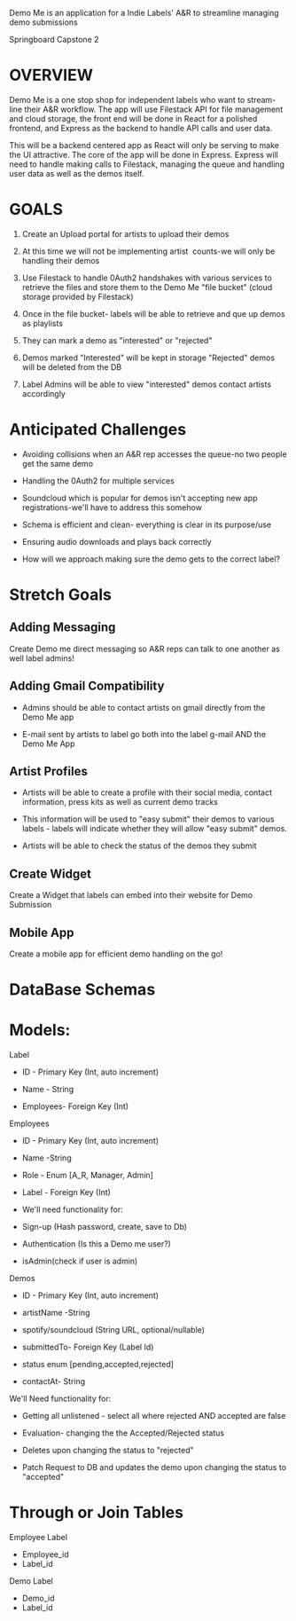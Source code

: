 Demo Me is an application for a Indie Labels' A&amp;R to streamline managing demo submissions

Springboard Capstone 2 

OVERVIEW
========

Demo Me is a one stop shop for independent labels who want to stream-line their A&R workflow. The app will use Filestack API for file management and cloud storage, the front end will be done in React for a polished frontend, and Express as the backend to handle API calls and user data. 

This will be a backend centered app as React will only be serving to make the UI attractive. The core of the app will be done in Express. Express will need to handle making calls to Filestack, managing the queue and handling user data as well as the demos itself. 

GOALS
=====

1.  Create an Upload portal for artists to upload their demos 

1.  At this time we will not be implementing artist  counts-we will only be handling their demos 

3.  Use Filestack to handle 0Auth2 handshakes with various services to retrieve the files and store them to the Demo Me "file bucket" (cloud storage provided by Filestack)

4.  Once in the file bucket- labels will be able to retrieve and que up demos as playlists

1.  They can mark a demo as "interested" or "rejected"

6.  Demos marked "Interested" will be kept in storage "Rejected" demos will be deleted from the DB

7.  Label Admins will be able to view "interested" demos contact artists accordingly

Anticipated Challenges
======================

-   Avoiding collisions when an A&R rep accesses the queue-no two people get the same demo

-   Handling the 0Auth2 for multiple services

-   Soundcloud which is popular for demos isn't accepting new app registrations-we'll have to address this somehow

-   Schema is efficient and clean- everything is clear in its purpose/use

-   Ensuring audio downloads and plays back correctly

-   How will we approach making sure the demo gets to the correct label?

Stretch Goals
=============

Adding Messaging
----------------

Create Demo me direct messaging so A&R reps can talk to one another as well label admins!

Adding Gmail Compatibility
--------------------------

-   Admins should be able to contact artists on gmail directly from the Demo Me app 

-   E-mail sent by artists to label go both into the label g-mail AND the Demo Me App

Artist Profiles
---------------

-   Artists will be able to create a profile with their social media, contact information, press kits as well as current demo tracks

-   This information will be used to "easy submit" their demos to various labels - labels will indicate whether they will allow "easy submit" demos.

-   Artists will be able to check the status of the demos they submit

Create Widget
-------------

Create a Widget that labels can embed into their website for Demo Submission

Mobile App
----------

Create a mobile app for efficient demo handling on the go!



DataBase Schemas 
=================

Models:
=================

Label

-   ID - Primary Key (Int, auto increment)

-   Name - String

-   Employees- Foreign Key (Int)

Employees

-   ID - Primary Key (Int, auto increment)

-   Name -String

-   Role - Enum [A_R, Manager, Admin]

-   Label - Foreign Key (Int)

-   We'll need functionality for:

-   Sign-up (Hash password, create, save to Db)

-   Authentication (Is this a Demo me user?)

-   isAdmin(check if user is admin)

Demos 

-   ID - Primary Key (Int, auto increment)

-   artistName -String

-   spotify/soundcloud (String URL, optional/nullable)

-   submittedTo- Foreign Key (Label Id)

-   status enum [pending,accepted,rejected]

-   contactAt- String

We'll Need functionality for:

-   Getting all unlistened - select all where rejected AND accepted are false

-   Evaluation- changing the the Accepted/Rejected status

-   Deletes upon changing the status to "rejected"

-   Patch Request to DB and updates the demo upon changing the status to "accepted"


Through or Join Tables
=================

Employee Label
- Employee_id
- Label_id

Demo Label
- Demo_id
- Label_id

